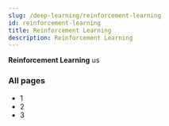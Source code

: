 ```yaml
---
slug: /deep-learning/reinforcement-learning
id: reinforcement-learning
title: Reinforcement Learning
description: Reinforcement Learning
---
```


**Reinforcement Learning** us

### All pages

- 1
- 2
- 3
